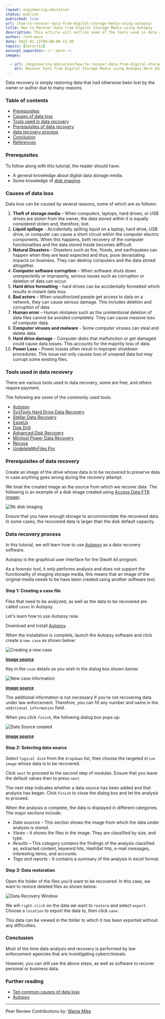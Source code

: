 ```yaml
---
layout: engineering-education
status: publish
published: true
url: /how-to-recover-data-from-digital-storage-media-using-autopsy/
title: How to Recover Data from Digital Storage Media using Autopsy
description: This article will outline some of the tools used in data recovery. It will also discuss how to recover deleted files using Autopsy.
author: ruth-mare
date: 2022-01-11T00:00:00-11:30
topics: [Security]
excerpt_separator: <!--more-->
images:

  - url: /engineering-education/how-to-recover-data-from-digital-storage-media-using-autopsy/hero.jpg
    alt: Recover Data from Digital Storage Media using Autopsy Hero Image
---
```

Data recovery is simply restoring data that had otherwise been lost by the owner or author due to many reasons.
<!--more-->
### Table of contents
- [Prerequisites](#prerequisites)
- [Causes of data loss](#causes-of-data-loss)
- [Tools used in data recovery](#tools-used-in-data-recovery)
- [Prerequisites of data recovery](#prerequisites-of-data-recovery)
- [data recovery process](#data-recovery-process)
- [Conclusion](#conclusion)
- [References](#references)

### Prerequisites
To follow along with this tutorial, the reader should have:
- A general knowledge about digital data storage media.
- Some knowledge of [disk imaging](https://www.easeus.com/backup-recovery/disk-imaging.html).


### Causes of data loss
Data loss can be caused by several reasons, some of which are as follows:

1. **Theft of storage media** – When computers, laptops, hard drives, or USB drives are stolen from the owner, the data stored within it is equally considered stolen and, therefore, lost.
2. **Liquid spillage** - Accidentally spilling liquid on a laptop, hard drive, USB drive, or computer can cause a short circuit within the computer electric components. When this happens, both recovery of the computer functionalities and the data stored inside becomes difficult.
3. **Natural Disasters** – Disasters such as fire, floods, and earthquakes can happen when they are least expected and thus, pose devastating impacts on business. They can destroy computers and the data stored altogether.
4. **Computer software corruption** – When software shuts down unexpectedly or improperly, serious issues such as corruption or deletion of data can occur.
5. **Hard drive formatting** – hard drives can be accidentally formatted which results in instant data loss.
6. **Bad actors** – When unauthorized people get access to data on a network, they can cause serious damage. This includes deletion and corruption of data.
7. **Human error** – Human mistakes such as the unintentional deletion of data files cannot be avoided completely. They can cause massive loss of computer data.
8. **Computer viruses and malware** - Some computer viruses can steal and delete data.
9. **Hard drive damage** - Computer disks that malfunction or get damaged could cause data losses. This accounts for the majority loss of data.
10. **Power Loss** – Power losses often result in improper shutdown procedures. This issue not only causes loss of unsaved data but may corrupt some existing files.

### Tools used in data recovery
There are various tools used in data recovery, some are free, and others require payment.

The following are some of the commonly used tools:
- [Autopsy](https://www.autopsy.com/)
- [SysTools Hard Drive Data Recovery](https://www.systoolsgroup.com/hard-drive-data-recovery.html)
- [Stellar Data Recovery](https://www.stellarinfo.com/)
- [EaseUs](https://www.easeus.com/)
- [Disk Drill](https://www.cleverfiles.com/data-recovery-software.html)
- [Advanced Disk Recovery](https://www.systweak.com/advanced-disk-recovery)
- [Minitool Power Data Recovery](https://www.minitool.com/data-recovery-software/free-for-windows.html)
- [Recuva](https://www.ccleaner.com/recuva)
- [UndeleteMyFiles Pro](https://download.cnet.com/UndeleteMyFiles-Pro/3000-2248_4-10807826.html)

### Prerequisites of data recovery
Create an image of the drive whose data is to be recovered to preserve data in case anything goes wrong during the recovery attempt.

We treat the created image as the source from which we recover data. The following is an example of a disk image created using [Access Data FTK imager](https://accessdata.com/product-download/ftk-imager-version-4-5).

![ftk disk imaging](/engineering-education/how-to-recover-data-from-digital-storage-media-using-autopsy/ftk-imaging.jpg)

Ensure that you have enough storage to accommondate the recovered data. In some cases, the recovered data is larger than the disk default capacity.

### Data recovery process
In this tutorial, we will learn how to use [Autopsy](https://www.autopsy.com/) as a data recovery software.

Autopsy is the graphical user interface for the Sleuth kit program.

As a forensic tool, it only performs analysis and does not support the functionality of imaging storage media, this means that an image of the original media needs to be have been created using another software tool.

#### Step 1: Creating a case file
Files that need to be analyzed, as well as the data to be recovered are called `cases` in Autopsy.

Let's learn how to use Autopsy now.

Download and install [Autopsy](https://www.autopsy.com/).

When the installation is complete, launch the Autopsy software and click create a `new case` as shown below:

![Creating a new case](/engineering-education/how-to-recover-data-from-digital-storage-media-using-autopsy/create-new-case.jpg)

**[Image source](Sleuthkit.org)**

Key in the `case` details as you wish in the dialog box shown below:

![New case information](/engineering-education/how-to-recover-data-from-digital-storage-media-using-autopsy/new-case-info.jpg)

**[image source](sleuthkit.org)**

The additional information is not necessary if you're not recovering data under law enforcement. Therefore, you can fill any number and name in the `additional information` field.

When you click `finish`, the following dialog box pops up:

![Data Source created](/engineering-education/how-to-recover-data-from-digital-storage-media-using-autopsy/data-source.jpg)

**[image source](Datascience.foundation)**

#### Step 2: Selecting data source
Select `logical disk` from the `dropdown` list, then choose the targeted `drive image` whose data is to be recovered.

Click `next` to proceed to the second step of modules. Ensure that you leave the default values then to press `next`.

The next step indicates whether a data source has been added and that analysis has began. Click `Finish` to close the dialog box and let the analysis to proceed.

When the analysis is complete, the data is displayed in different categories. The major sections include:

- *Data sources* – This section shows the image from which the data under analysis is stored.
- *Views* – It shows the files in the image. They are classified by size, and type.
- *Results* – This category contains the findings of the analysis classified as; extracted content, keyword hits, HashSet hits, e-mail messages, interesting items, and accounts.
- *Tags and reports* - It contains a summary of the analysis in excel format.

#### Step 3: Data restoration
Open the folder of the files you'd want to be recovered. In this case, we want to restore deleted files as shown below:

![Data Recovery Window](/engineering-education/how-to-recover-data-from-digital-storage-media-using-autopsy/data-recovery.jpg)

We will `right-click` on the data we want to `restore` and select `export`. Choose a `location` to export the data to, then click `save`.

This data can be viewed in the folder to which it has been exported without any difficulties.

### Conclusion
Most of the time data analysis and recovery is performed by law enforcement agencies that are investigating cybercriminals.

However, you can still use the above steps, as well as software to recover personal or business data.

### Further reading
- [Ten common causes of data loss](https://consoltech.com/blog/10-common-causes-of-data-loss/)
- [Autopsy](sleuthkit.org)

---
Peer Review Contributions by: [Wanja Mike](/engineering-education/authors/michael-barasa/)

